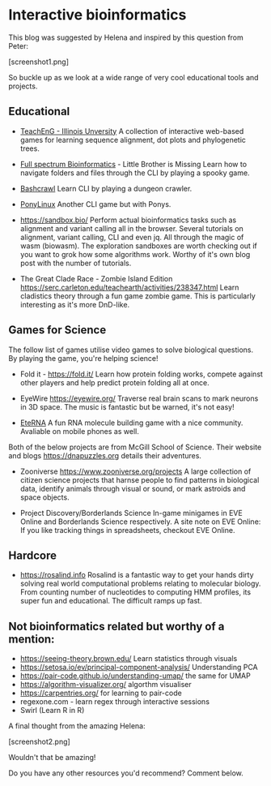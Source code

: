 # Interactive bioinformatics

This blog was suggested by Helena and inspired by this question from Peter:

[screenshot1.png]

So buckle up as we look at a wide range of very cool educational tools and projects.

## Educational

- [TeachEnG - Illinois Unversity](https://teacheng.illinois.edu/)
A collection of interactive web-based games for learning sequence alignment, dot plots and phylogenetic trees. 

- [Full spectrum Bioinformatics](https://github.com/zaneveld/full_spectrum_bioinformatics) - Little Brother is Missing
Learn how to navigate folders and files through the CLI by playing a spooky game.

- [Bashcrawl](https://gitlab.com/slackermedia/bashcrawl)
Learn CLI by playing a dungeon crawler.

- [PonyLinux](https://github.com/NCGAS/PonyLinux)
Another CLI game but with Ponys.

- https://sandbox.bio/
Perform actual bioinformatics tasks such as alignment and variant calling all in the browser. Several tutorials on alignment, variant calling, CLI and even jq. 
All through the magic of wasm (biowasm). The exploration sandboxes are worth checking out if you want to grok how some algorithms work. 
Worthy of it's own blog post with the number of tutorials.

- The Great Clade Race - Zombie Island Edition  https://serc.carleton.edu/teachearth/activities/238347.html
Learn cladistics theory through a fun game zombie game. This is particularly interesting as it's more DnD-like.

## Games for Science

The follow list of games utilise video games to solve biological questions. By playing the game, you're helping science!

- Fold it - https://fold.it/
Learn how protein folding works, compete against other players and help predict protein folding all at once.

- EyeWire  https://eyewire.org/
Traverse real brain scans to mark neurons in 3D space. The music is fantastic but be warned, it's not easy!

- [EteRNA](https://eternagame.org/) 
A fun RNA molecule building game with a nice community. Avaliable on mobile phones as well.

Both of the below projects are from McGill School of Science. Their website and blogs https://dnapuzzles.org details their adventures. 

- Zooniverse https://www.zooniverse.org/projects
A large collection of citizen science projects that harnse people to find patterns in biological data, identify animals through visual or sound, or mark astroids and space objects.

- Project Discovery/Borderlands Science 
In-game minigames in EVE Online and Borderlands Science respectively. A site note on EVE Online: If you like tracking things in spreadsheets, checkout EVE Online. 

## Hardcore

- https://rosalind.info
Rosalind is a fantastic way to get your hands dirty solving real world computational problems relating to molecular biology. From counting number of nucleotides to computing HMM profiles, its super fun and educational. The difficult ramps up fast.

## Not bioinformatics related but worthy of a mention:

- https://seeing-theory.brown.edu/ Learn statistics through visuals
- https://setosa.io/ev/principal-component-analysis/ Understanding PCA 
- https://pair-code.github.io/understanding-umap/ the same for UMAP
- https://algorithm-visualizer.org/ algorthm visualiser
- https://carpentries.org/ for learning to pair-code
- regexone.com - learn regex through interactive sessions
- Swirl (Learn R in R)


A final thought from the amazing Helena:

[screenshot2.png]

Wouldn't that be amazing! 

Do you have any other resources you'd recommend? Comment below.
